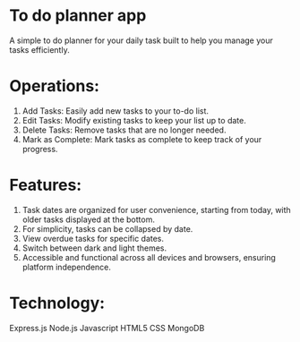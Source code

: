 # To do planner app

A simple to do planner for your daily task built to help you manage your tasks efficiently.

# Operations:

1. Add Tasks: Easily add new tasks to your to-do list.
2. Edit Tasks: Modify existing tasks to keep your list up to date.
3. Delete Tasks: Remove tasks that are no longer needed.
4. Mark as Complete: Mark tasks as complete to keep track of your progress.

# Features:

1. Task dates are organized for user convenience, starting from today, with older tasks displayed at the bottom.
2. For simplicity, tasks can be collapsed by date.
3. View overdue tasks for specific dates.
4. Switch between dark and light themes.
5. Accessible and functional across all devices and browsers, ensuring platform independence.

# Technology:

Express.js Node.js Javascript HTML5 CSS MongoDB
